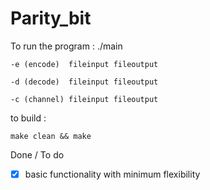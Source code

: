 


# Parity_bit

To run the program : ./main
```
-e (encode)  fileinput fileoutput 
	
-d (decode)  fileinput fileoutput 
	
-c (channel) fileinput fileoutput 
```
to build : 
```
make clean && make
```

Done / To do
- [x] basic functionality with minimum flexibility
